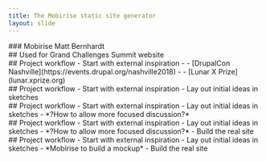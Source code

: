 ```yaml
---
title: The Mobirise static site generator
layout: slide
---
```

<section data-markdown>
  ### Mobirise
  Matt Bernhardt
</section>
<section data-markdown>
  ## Used for Grand Challenges Summit website
</section>
<section data-markdown>
  ## Project workflow
  - Start with external inspiration
  - - [DrupalCon Nashville](https://events.drupal.org/nashville2018)
  - - [Lunar X Prize](lunar.xprize.org)
</section>
<section data-markdown>
  ## Project workflow
  - Start with external inspiration
  - Lay out initial ideas in sketches
</section>
<section data-markdown>
  ## Project workflow
  - Start with external inspiration
  - Lay out initial ideas in sketches
  - *?How to allow more focused discussion?*
</section>
<section data-markdown>
  ## Project workflow
  - Start with external inspiration
  - Lay out initial ideas in sketches
  - *?How to allow more focused discussion?*
  - Build the real site
</section>
<section data-markdown>
  ## Project workflow
  - Start with external inspiration
  - Lay out initial ideas in sketches
  - *Mobirise to build a mockup*
  - Build the real site
</section>
